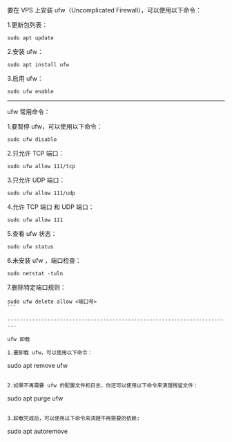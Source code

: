 要在 VPS 上安装 ufw（Uncomplicated Firewall），可以使用以下命令：

1.更新包列表：
````
sudo apt update
````

2.安装 ufw：
````
sudo apt install ufw
````

3.启用 ufw：
````
sudo ufw enable
````

--------------------------------------------------------------------

ufw 常用命令：

1.要暂停 ufw，可以使用以下命令：
````
sudo ufw disable
````

2.只允许 TCP 端口：
````
sudo ufw allow 111/tcp
````

3.只允许 UDP 端口：
````
sudo ufw allow 111/udp
````

4.允许 TCP 端口 和 UDP 端口：
````
sudo ufw allow 111
````

5.查看 ufw 状态：
````
sudo ufw status
````

6.未安装 ufw ，端口检查：
````
sudo netstat -tuln
````

7.删除特定端口规则：
````
sudo ufw delete allow <端口号>
```

-------------------------------------------------------------------------

ufw 卸载

1.要卸载 ufw，可以使用以下命令：
````
sudo apt remove ufw
````

2.如果不再需要 ufw 的配置文件和日志，你还可以使用以下命令来清理残留文件：
````
sudo apt purge ufw
````

3.卸载完成后，可以使用以下命令来清理不再需要的依赖:
````
sudo apt autoremove
````
